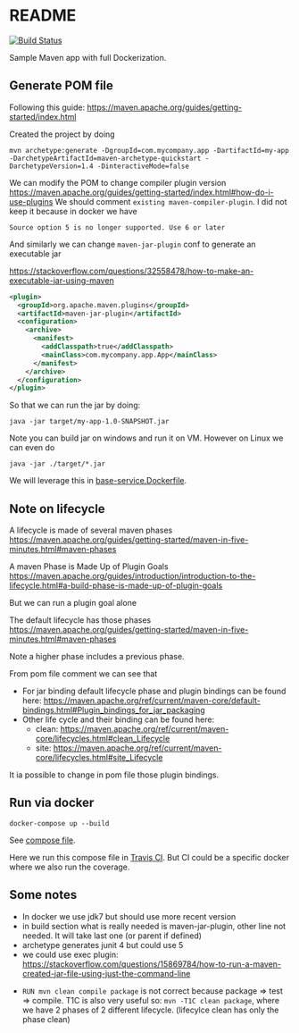 # README

[![Build Status](https://travis-ci.org/scoulomb/sample-maven-app.svg?branch=main)](https://travis-ci.org/scoulomb/sample-maven-app)

Sample Maven app with full Dockerization.

## Generate POM file

Following this guide:
https://maven.apache.org/guides/getting-started/index.html

Created the project by doing

````shell
mvn archetype:generate -DgroupId=com.mycompany.app -DartifactId=my-app -DarchetypeArtifactId=maven-archetype-quickstart -DarchetypeVersion=1.4 -DinteractiveMode=false
````

We can modify the POM to change compiler plugin version
https://maven.apache.org/guides/getting-started/index.html#how-do-i-use-plugins
We should comment `existing maven-compiler-plugin`.
I did not keep it because in docker we have
````shell
Source option 5 is no longer supported. Use 6 or later
````


And similarly we can change `maven-jar-plugin` conf to generate an executable jar

https://stackoverflow.com/questions/32558478/how-to-make-an-executable-jar-using-maven

````xml
<plugin>
  <groupId>org.apache.maven.plugins</groupId>
  <artifactId>maven-jar-plugin</artifactId>
  <configuration>
    <archive>
      <manifest>
        <addClasspath>true</addClasspath>
        <mainClass>com.mycompany.app.App</mainClass>
      </manifest>
    </archive>
  </configuration>
</plugin>
````

So that we can run the jar by doing:

````shell
java -jar target/my-app-1.0-SNAPSHOT.jar
````

Note you can build jar on windows and run it on VM. 
However on Linux we can even do 

````shell
java -jar ./target/*.jar
````

We will leverage this in [base-service.Dockerfile](./base-service.Dockerfile).

## Note on lifecycle

A lifecycle is made of several maven phases
https://maven.apache.org/guides/getting-started/maven-in-five-minutes.html#maven-phases

A maven Phase is Made Up of Plugin Goals
https://maven.apache.org/guides/introduction/introduction-to-the-lifecycle.html#a-build-phase-is-made-up-of-plugin-goals

But we can run a plugin goal alone

The default lifecycle has those phases
https://maven.apache.org/guides/getting-started/maven-in-five-minutes.html#maven-phases

Note a higher phase includes a previous phase.

From pom file comment we can see that

- For jar binding default lifecycle phase and plugin bindings can be found here:
https://maven.apache.org/ref/current/maven-core/default-bindings.html#Plugin_bindings_for_jar_packaging
- Other life cycle and their binding can be found here:
    - clean: https://maven.apache.org/ref/current/maven-core/lifecycles.html#clean_Lifecycle
    - site: https://maven.apache.org/ref/current/maven-core/lifecycles.html#site_Lifecycle

It ia possible to change in pom file those plugin bindings.



## Run via docker

````shell
docker-compose up --build
````

See [compose file](./docker-compose.yaml).

Here we run this compose file in [Travis CI](./.travis.yaml).
But CI could be a specific docker where we also run the coverage.

<!-- in travis sync when adding new repo -->

## Some notes

- In docker we use jdk7 but should use more recent version
- in build section what is really needed is maven-jar-plugin, other line not needed.
It will take last one (or parent if defined)
- archetype generates junit 4 but could use 5  
- we could use exec plugin: https://stackoverflow.com/questions/15869784/how-to-run-a-maven-created-jar-file-using-just-the-command-line
<!-- but wanted to mimic -->
- `RUN mvn clean compile package` is not correct because package => test => compile. T1C is also very useful so:
  `mvn -T1C clean package`, where we have 2 phases of 2 different lifecycle.
  (lifecylce clean has only the phase clean)
  